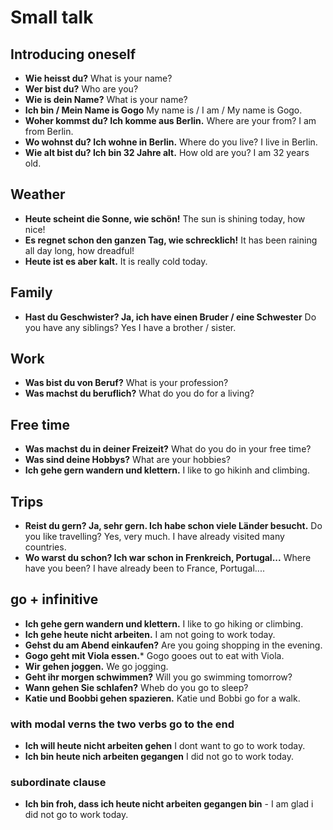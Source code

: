 # Small talk

## Introducing oneself

-  **Wie heisst du?** What is your name?
-  **Wer bist du?** Who are you?
-  **Wie is dein Name?** What is your name?
-  **Ich bin / Mein Name is Gogo** My name is / I am / My name is Gogo.
-  **Woher kommst du? Ich komme aus Berlin.** Where are your from? I am from Berlin.
-  **Wo wohnst du? Ich wohne in Berlin.** Where do you live? I live in Berlin.
-  **Wie alt bist du? Ich bin 32 Jahre alt.** How old are you? I am 32 years old.

## Weather

-  **Heute scheint die Sonne, wie schön!** The sun is shining today, how nice!
-  **Es regnet schon den ganzen Tag, wie schrecklich!** It has been raining all day long, how dreadful!
-  **Heute ist es aber kalt.** It is really cold today.

## Family

-  **Hast du Geschwister? Ja, ich have einen Bruder / eine Schwester** Do you have any siblings? Yes I have a brother / sister.

## Work

-  **Was bist du von Beruf?** What is your profession?
-  **Was machst du beruflich?** What do you do for a living?

## Free time

- **Was machst du in deiner Freizeit?** What do you do in your free time?
- **Was sind deine Hobbys?** What are your hobbies?
- **Ich gehe gern wandern und klettern.** I like to go hikinh and climbing.

## Trips

-  **Reist du gern? Ja, sehr gern. Ich habe schon viele Länder besucht.** Do you like travelling? Yes, very much. I have already visited many countries.
-  **Wo warst du schon? Ich war schon in Frenkreich, Portugal...** Where have you been? I have already been to France, Portugal....


## go + infinitive

-  **Ich gehe gern wandern und klettern.** I like to go hiking or climbing.
-  **Ich gehe heute nicht arbeiten.** I am not going to work today.
-  **Gehst du am Abend einkaufen?** Are you going shopping in the evening.
-  **Gogo geht mit Viola essen.*** Gogo gooes out to eat with Viola.
-  **Wir gehen joggen.** We go jogging.
-  **Geht ihr morgen schwimmen?** Will you go swimming tomorrow?
-  **Wann gehen Sie schlafen?** Wheb do you go to sleep?
-  **Katie und Boobbi gehen spazieren.** Katie und Bobbi go for a walk.

### with modal verns the two verbs go to the end

-  **Ich will heute nicht arbeiten gehen** I dont want to go to work today.
-  **Ich bin heute nich arbeiten gegangen** I did not go to work today.

### subordinate clause

-  **Ich bin froh, dass ich heute nicht arbeiten gegangen bin** - I am glad i did not go to work today.

